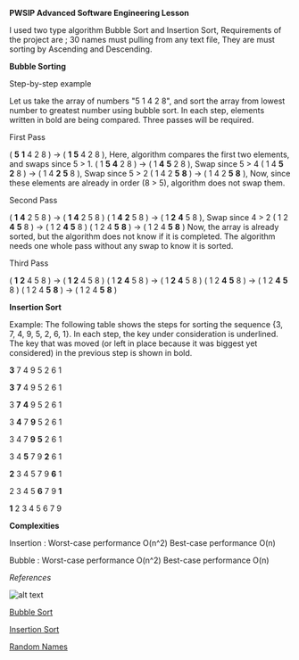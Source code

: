 **PWSIP Advanced Software Engineering Lesson**

I used two type algorithm Bubble Sort and Insertion Sort,
Requirements of the project are ;
30 names must pulling from any text file,
They are must sorting by Ascending and Descending.

**Bubble Sorting**

Step-by-step example

Let us take the array of numbers "5 1 4 2 8", and sort the array from lowest number to greatest number using bubble sort. In each step, elements written in bold are being compared. Three passes will be required.

First Pass

( **5** **1** 4 2 8 ) → ( **1** **5** 4 2 8 ), Here, algorithm compares the first two elements, and swaps since 5 > 1.
( 1 **5** **4** 2 8 ) → ( 1 **4** **5** 2 8 ), Swap since 5 > 4
( 1 4 **5** **2** 8 ) → ( 1 4 **2** **5** 8 ), Swap since 5 > 2
( 1 4 2 **5** **8** ) → ( 1 4 2 **5** **8** ), Now, since these elements are already in order (8 > 5), algorithm does not swap them.

Second Pass

( **1** **4** 2 5 8 ) → ( **1** **4** 2 5 8 )
( 1 **4** **2** 5 8 ) → ( 1 **2** **4** 5 8 ), Swap since 4 > 2
( 1 2 **4** **5** 8 ) → ( 1 2 **4** **5** 8 )
( 1 2 4 **5** **8** ) → ( 1 2 4 **5** **8** )
Now, the array is already sorted, but the algorithm does not know if it is completed. The algorithm needs one whole pass without any swap to know it is sorted.

Third Pass

( **1** **2** 4 5 8 ) → ( **1** **2** 4 5 8 )
( 1 **2** **4** 5 8 ) → ( 1 **2** **4** 5 8 )
( 1 2 **4** **5** 8 ) → ( 1 2 **4** **5** 8 )
( 1 2 4 **5** **8** ) → ( 1 2 4 **5** **8** )


**Insertion Sort**

Example: The following table shows the steps for sorting the sequence {3, 7, 4, 9, 5, 2, 6, 1}. In each step, the key under consideration is underlined. The key that was moved (or left in place because it was biggest yet considered) in the previous step is shown in bold.

__3__ 7 4 9 5 2 6 1

**3** __7__ 4 9 5 2 6 1

3 **7** __4__ 9 5 2 6 1

3 **4** 7 __9__ 5 2 6 1

3 4 7 **9** __5__ 2 6 1

3 4 **5** 7 9 __2__ 6 1

**2** 3 4 5 7 9 __6__ 1

2 3 4 5 **6** 7 9 __1__

**1** 2 3 4 5 6 7 9

**Complexities**

Insertion : Worst-case performance 	O(n^2)
			Best-case performance 	O(n)

Bubble	  : Worst-case performance 	O(n^2)
			Best-case performance 	O(n)

*References*

![alt text](https://www.cs.duke.edu/courses/fall03/cps182s/latex/bubbleplot.jpg)

[Bubble Sort](https://en.wikipedia.org/wiki/Bubble_sort)

[Insertion Sort](https://en.wikipedia.org/wiki/Insertion_sort)

[Random Names](http://listofrandomnames.com/)
